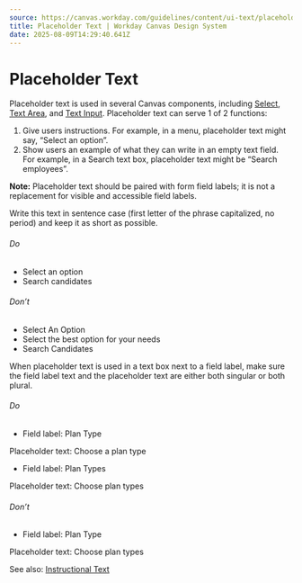 ```yaml
---
source: https://canvas.workday.com/guidelines/content/ui-text/placeholder-text
title: Placeholder Text | Workday Canvas Design System
date: 2025-08-09T14:29:40.641Z
---
```

# Placeholder Text

Placeholder text is used in several Canvas components, including [Select](/components/inputs/select), [Text Area](/components/inputs/text-area), and [Text Input](/components/inputs/text-input). Placeholder text can serve 1 of 2 functions:

1. Give users instructions. For example, in a menu, placeholder text might say, “Select an option”.
2. Show users an example of what they can write in an empty text field. For example, in a Search text box, placeholder text might be “Search employees”.

**Note:** Placeholder text should be paired with form field labels; it is not a replacement for visible and accessible field labels.

Write this text in sentence case (first letter of the phrase capitalized, no period) and keep it as short as possible.

###### Do

- Select an option
- Search candidates

###### Don’t

- Select An Option
- Select the best option for your needs
- Search Candidates

When placeholder text is used in a text box next to a field label, make sure the field label text and the placeholder text are either both singular or both plural.

###### Do

- Field label: Plan Type   

Placeholder text: Choose a plan type
- Field label: Plan Types   

Placeholder text: Choose plan types

###### Don’t

- Field label: Plan Type   

Placeholder text: Choose plan types

See also: [Instructional Text](/guidelines/content/ui-text/instructional-text)